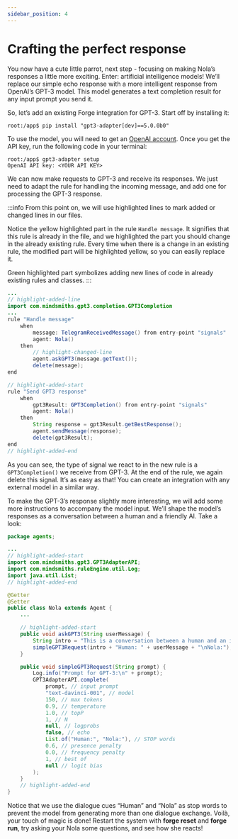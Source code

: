 ```yaml
---
sidebar_position: 4
---
```


# Crafting the perfect response

You now have a cute little parrot, next step - focusing on making Nola’s responses a little more exciting. Enter: artificial intelligence models!
We’ll replace our simple echo response with a more intelligent response from OpenAI’s GPT-3 model. 
This model generates a text completion result for any input prompt you send it.


So, let’s add an existing Forge integration for GPT-3. Start off by installing it:


```console
root:/app$ pip install "gpt3-adapter[dev]==5.0.0b0"
```

To use the model, you will need to get an [OpenAI account](https://beta.openai.com/account/api-keys). Once you get the API key, run the following code in your terminal:

```console
root:/app$ gpt3-adapter setup
OpenAI API key: <YOUR API KEY>
```
We can now make requests to GPT-3 and receive its responses. We just need to adapt the rule for handling the incoming message, and add one for processing the GPT-3 response.

:::info
From this point on, we will use highlighted lines to mark added or changed lines in our files.

Notice the yellow highlighted part in the rule ```Handle message```.
It signifies that this rule is already in the file, and we highlighted the part you should change in the already existing rule.
Every time when there is a change in an existing rule, the modified part will be highlighted yellow, so you can easily replace it.

Green highlighted part symbolizes adding new lines of code in already existing rules and classes.
:::

```java title="rules/nola/Conversation.drl"
...
// highlight-added-line
import com.mindsmiths.gpt3.completion.GPT3Completion
...
rule "Handle message"
    when
        message: TelegramReceivedMessage() from entry-point "signals"
        agent: Nola()
    then
        // highlight-changed-line
        agent.askGPT3(message.getText());
        delete(message);
end

// highlight-added-start
rule "Send GPT3 response"
    when
        gpt3Result: GPT3Completion() from entry-point "signals"
        agent: Nola()
    then
        String response = gpt3Result.getBestResponse();
        agent.sendMessage(response);
        delete(gpt3Result);
end
// highlight-added-end
```

As you can see, the type of signal we react to in the new rule is a ```GPT3Completion()``` we receive from GPT-3. At the end of the rule, we again delete this signal. It’s as easy as that! You can create an integration with any external model in a similar way.


To make the GPT-3’s response slightly more interesting, we will add some more instructions to accompany the model input. We’ll shape the model’s responses as a conversation between a human and a friendly AI. Take a look:

```java title="models/agents/Nola.java"
package agents;

...
// highlight-added-start
import com.mindsmiths.gpt3.GPT3AdapterAPI;
import com.mindsmiths.ruleEngine.util.Log;
import java.util.List;
// highlight-added-end

@Getter
@Setter
public class Nola extends Agent {
    ...

    // highlight-added-start
    public void askGPT3(String userMessage) {
        String intro = "This is a conversation between a human and an intelligent AI assistant named Nola.\n";
        simpleGPT3Request(intro + "Human: " + userMessage + "\nNola:");
    }

    public void simpleGPT3Request(String prompt) {
        Log.info("Prompt for GPT-3:\n" + prompt);
        GPT3AdapterAPI.complete(
            prompt, // input prompt
            "text-davinci-001", // model
            150, // max tokens
            0.9, // temperature
            1.0, // topP
            1, // N
            null, // logprobs
            false, // echo
            List.of("Human:", "Nola:"), // STOP words
            0.6, // presence penalty
            0.0, // frequency penalty
            1, // best of
            null // logit bias
        );
    }
    // highlight-added-end
}
```

Notice that we use the dialogue cues “Human” and “Nola” as stop words to prevent the model from generating more than one dialogue exchange.
Voilà, your touch of magic is done! Restart the system with **forge reset** and **forge run**, try asking your Nola some questions, and see how she reacts!


